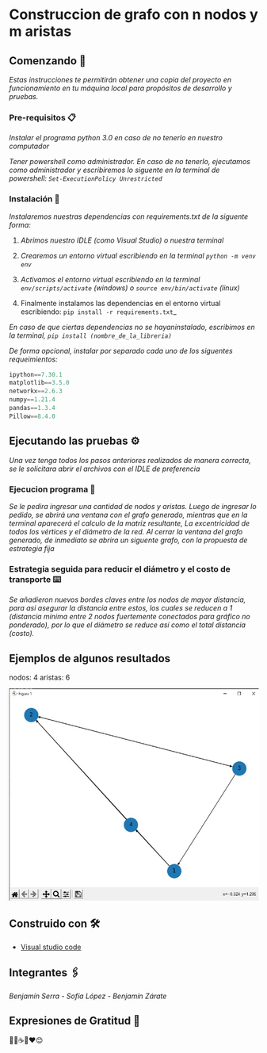 # Construccion de grafo con n nodos y m aristas

## Comenzando 🚀

_Estas instrucciones te permitirán obtener una copia del proyecto en funcionamiento en tu máquina local para propósitos de desarrollo y pruebas._


### Pre-requisitos 📋

_Instalar el programa python 3.0 en caso de no tenerlo en nuestro computador_

_Tener powershell como administrador. En caso de no tenerlo, ejecutamos como administrador y escribiremos lo siguente en la terminal de powershell: `Set-ExecutionPolicy Unrestricted`_ 


### Instalación 🔧

_Instalaremos nuestras dependencias con requirements.txt de la siguente forma:_

1. _Abrimos nuestro IDLE (como Visual Studio) o nuestra terminal_

2. _Crearemos un entorno virtual escribiendo en la terminal `python -m venv env`_

3. _Activamos el entorno virtual escribiendo en la terminal `env/scripts/activate` (windows) o `source env/bin/activate` (linux)_

4. Finalmente instalamos las dependencias en el entorno virtual escribiendo: `pip install -r requirements.txt`_

_En caso de que ciertas dependencias no se hayaninstalado, escribimos en la terminal, `pip install (nombre_de_la_libreria)`_

_De forma opcional, instalar por separado cada uno de los siguentes requeimientos:_

```python
ipython==7.30.1
matplotlib==3.5.0
networkx==2.6.3
numpy==1.21.4
pandas==1.3.4
Pillow==8.4.0
```

## Ejecutando las pruebas ⚙️

_Una vez tenga todos los pasos anteriores realizados de manera correcta, se le solicitara abrir el archivos con el IDLE de preferencia_

### Ejecucion programa 🔩

_Se le pedira ingresar una cantidad de nodos y aristas. Luego de ingresar lo pedido, se abrirá una ventana con el grafo generado, mientras que en la terminal aparecerá el calculo de la matriz resultante, La excentricidad de todos los vértices y el diámetro de la red. Al cerrar la ventana del grafo generado, de inmediato se abrira un siguente grafo, con la propuesta de estrategia fija_

### Estrategia seguida para reducir el diámetro y el costo de transporte ⌨️

_Se añadieron nuevos bordes claves entre los nodos de mayor distancia, para asi asegurar la distancia entre estos, los cuales se reducen a 1 (distancia mínima entre 2 nodos fuertemente conectados para gráfico no ponderado), por lo que el diámetro se reduce así como el total distancia (costo)._

## Ejemplos de algunos resultados

nodos: 4
aristas: 6

![4 y 6](img1.jpeg)

## Construido con 🛠️

* [Visual studio code](https://code.visualstudio.com)

## Integrantes 🖇️
_Benjamín Serra -_
_Sofía López -_
_Benjamín Zárate_


## Expresiones de Gratitud 🎁

 📢🍺☕🤓❤️😊
